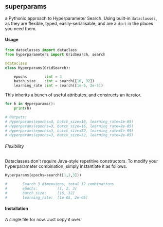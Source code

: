 ## superparams
a Pythonic approach to Hyperparameter Search. Using built-in `dataclasses`, as they are flexible, typed, easily-serialisable, and are a `dict` in the places you need them. 

#### Usage 
```python 
from dataclasses import dataclass
from hyperparameters import GridSearch, search

@dataclass
class Hyperparams(GridSearch):

    epochs        :int = 3 
    batch_size    :int = search([16, 32])
    learning_rate :int = search([1e-5, 2e-5])
```

This inherits a bunch of useful attributes, and constructs an iterator. 

```python
for h in Hyperparams():
    print(h)

# Outputs: 
# Hyperparams(epochs=3, batch_size=16, learning_rate=1e-05)
# Hyperparams(epochs=3, batch_size=16, learning_rate=2e-05)
# Hyperparams(epochs=3, batch_size=32, learning_rate=1e-05)
# Hyperparams(epochs=3, batch_size=32, learning_rate=2e-05)
```

###### Flexibility
Dataclasses don't require Java-style repetitive constructors. To modify your hyperparameter combination, simply instantiate it as follows.

```python
Hyperparams(epochs=search([1,2,3]))

#       Search 3 dimensions, total 12 combinations
#       epochs: 	    [1, 2, 3]
# 	    batch_size: 	[16, 32]
# 	    learning_rate: 	[1e-05, 2e-05]
```

#### Installation
A single file for now. Just copy it over. 


